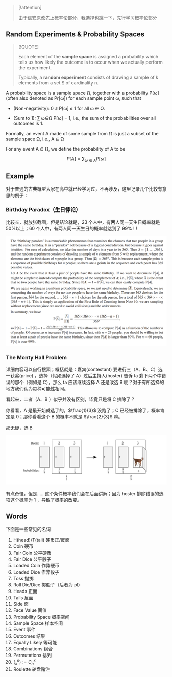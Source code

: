 > [!attention]
>
> 由于信安原改先上概率论部分，我选择也跳一下，先行学习概率论部分

## Random Experiments & Probability Spaces

> [!QUOTE]
> 
> Each element of the **sample space** is assigned a probability which tells us how likely the outcome is to occur when we actually perform the experiment.
> 
> Typically, a **random experiment** consists of drawing a sample of k elements from a set S of cardinality n.

A probability space is a sample space Ω, together with a probability P[ω] (often also denoted as Pr[ω]) for each sample point ω, such that 

-  (Non-negativity): 0 ≤ P[ω] ≤ 1 for all ω ∈ Ω. 

-  (Sum to 1): ∑ ω∈Ω P[ω] = 1, i.e., the sum of the probabilities over all outcomes is 1.

Formally, an event A made of some sample from Ω is just a subset of the sample space Ω, i.e., A ⊆ Ω

For any event A ⊆ Ω, we define the probability of A to be

$$
P[A]=\sum_{\omega \in A}P[\omega]
$$

## Example

对于普通的古典概型大家在高中就已经学习过，不再涉及，这里记录几个比较有意思的例子：

### Birthday Paradox（生日悖论）

比较长，就放张截图，但是结论就是，23 个人中，有两人同一天生日概率就是 50%以上；60 个人中，有两人同一天生日的概率就达到了 99% ! !

![|500](attachments/13-Discrete%20Probability.png)

### The Monty Hall Problem

详细内容可以自行搜索；概括就是：嘉宾(contestant) 要进行三（A、B、C）选一获奖(price) ，选择（假如选择了 A）过后主持人(hoster) 告诉 ta 剩下两个中错误的那个（例如是 C），那么 ta 应该继续选择 A 还是改选 B 呢？对于有所选择的地方我们认为每种可能性相同。

看起来，二者（A、B ）似乎并没有区别，毕竟只是将 C 排除了？

你看看，A 是最开始就选了的，$\frac{1}{3}$ 没跑了；C 已经被排除了，概率肯定是 0；那你看看这个 B 的概率不就是 $\frac{2}{3}$ 嘛。

那无疑，选 B

![|500](attachments/13-Discrete%20Probability-1.png)

有点奇怪，但是……这个条件概率我们会在后面讲解；因为 hoster 排除错误的选项这个概率为 1 ，导致了概率的改变。

## Words

下面是一些常见的名词

1. H(head)/T(tail)  硬币正/反面
2. Coin 硬币
3. Fair Coin 公平硬币
4. Fair Dice 公平骰子
5. Loaded Coin 作弊硬币
6. Loaded Dice 作弊骰子
7. Toss 抛掷
9. Roll Die/Dice 掷骰子（后者为 pl）
10. Heads 正面
11. Tails 反面
12. Side 面
13. Face Value 面值
14. Probability Space 概率空间
15. Sample Space 样本空间
16. Event 事件
17. Outcomes 结果
18. Equally Likely 等可能
19. Combinations 组合
20. Permutations 排列
21. $(^{n}_{x}) := C^{x}_{n}$ 
22. Roulette 轮盘赌注


